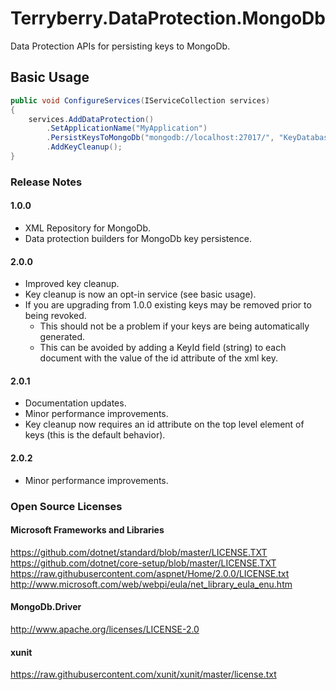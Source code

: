 # Terryberry.DataProtection.MongoDb

Data Protection APIs for persisting keys to MongoDb.

## Basic Usage

```cs
public void ConfigureServices(IServiceCollection services)
{
    services.AddDataProtection()
        .SetApplicationName("MyApplication")
        .PersistKeysToMongoDb("mongodb://localhost:27017/", "KeyDatabase", "KeyCollection")
        .AddKeyCleanup();
}
```

### Release Notes

#### 1.0.0

* XML Repository for MongoDb.
* Data protection builders for MongoDb key persistence.

#### 2.0.0

* Improved key cleanup.
* Key cleanup is now an opt-in service (see basic usage).
* If you are upgrading from 1.0.0 existing keys may be removed prior to being revoked.
  * This should not be a problem if your keys are being automatically generated.
  * This can be avoided by adding a KeyId field (string) to each document with the value of the id attribute of the xml key.

#### 2.0.1

* Documentation updates.
* Minor performance improvements.
* Key cleanup now requires an id attribute on the top level element of keys (this is the default behavior).

#### 2.0.2

* Minor performance improvements.

### Open Source Licenses

#### Microsoft Frameworks and Libraries

<https://github.com/dotnet/standard/blob/master/LICENSE.TXT>\
<https://github.com/dotnet/core-setup/blob/master/LICENSE.TXT>\
<https://raw.githubusercontent.com/aspnet/Home/2.0.0/LICENSE.txt>\
<http://www.microsoft.com/web/webpi/eula/net_library_eula_enu.htm>

#### MongoDb.Driver

<http://www.apache.org/licenses/LICENSE-2.0>

#### xunit

<https://raw.githubusercontent.com/xunit/xunit/master/license.txt>

